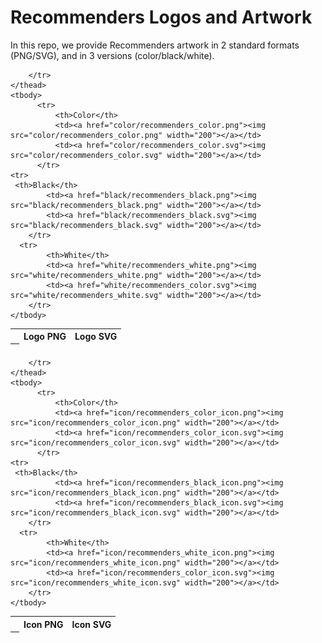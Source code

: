 # Recommenders Logos and Artwork 
In this repo, we provide Recommenders artwork in 2 standard formats (PNG/SVG), and in 3 versions (color/black/white). 

<table class="logos-table">
	<thead>
		<tr>
			<th></th>
			<th colspan="1">Logo PNG</th>
			<th colspan="1">Logo SVG</th>
		</tr>
		<tr>
			<th></th>

		</tr>
	</thead>	
    <tbody>
		  <tr>
			  <th>Color</th>
			  <td><a href="color/recommenders_color.png"><img src="color/recommenders_color.png" width="200"></a></td>
			  <td><a href="color/recommenders_color.svg"><img src="color/recommenders_color.svg" width="200"></a></td>
		  </tr>
    <tr>
     <th>Black</th>
			<td><a href="black/recommenders_black.png"><img src="black/recommenders_black.png" width="200"></a></td>
			<td><a href="black/recommenders_black.svg"><img src="black/recommenders_black.svg" width="200"></a></td>
		</tr>
      <tr>
			<th>White</th>
			<td><a href="white/recommenders_white.png"><img src="white/recommenders_white.png" width="200"></a></td>
			<td><a href="white/recommenders_color.svg"><img src="white/recommenders_white.svg" width="200"></a></td>
		</tr>
	</tbody>	
</table>


<table class="logos-table">
	<thead>
		<tr>
			<th></th>
			<th colspan="1">Icon PNG</th>
			<th colspan="1">Icon SVG</th>
		</tr>
		<tr>
			<th></th>

		</tr>
	</thead>	
    <tbody>
		  <tr>
			  <th>Color</th>
			  <td><a href="icon/recommenders_color_icon.png"><img src="icon/recommenders_color_icon.png" width="200"></a></td>
			  <td><a href="icon/recommenders_color_icon.svg"><img src="icon/recommenders_color_icon.svg" width="200"></a></td>
		  </tr>
    <tr>
     <th>Black</th>
			  <td><a href="icon/recommenders_black_icon.png"><img src="icon/recommenders_black_icon.png" width="200"></a></td>
			  <td><a href="icon/recommenders_black_icon.svg"><img src="icon/recommenders_black_icon.svg" width="200"></a></td>
		</tr>
      <tr>
			<th>White</th>
			<td><a href="icon/recommenders_white_icon.png"><img src="icon/recommenders_white_icon.png" width="200"></a></td>
			<td><a href="icon/recommenders_color_icon.svg"><img src="icon/recommenders_white_icon.svg" width="200"></a></td>
		</tr>
	</tbody>	
</table>
